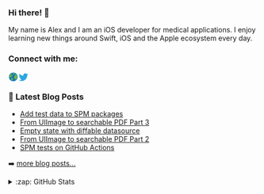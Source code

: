 ### Hi there! 👋

My name is Alex and I am an iOS developer for medical applications. I enjoy learning new things around Swift, iOS and the Apple ecosystem every day.

### Connect with me:

<a href="https://alexanderweiss.dev">
  <img align="left" alt="Alexander Weiß | Homepage" width="20px" src="https://raw.githubusercontent.com/alexanderwe/alexanderwe/master/assets/globe.svg" />
</a>
<a href="https://twitter.com/_al_we">
  <img align="left" alt="Alexander Weiß | Twitter" width="21px" src="https://raw.githubusercontent.com/alexanderwe/alexanderwe/master/assets/twitter.svg" />
</a>

<br />

### 📕 Latest Blog Posts

<!-- BLOG-POST-LIST:START -->
- [Add test data to SPM packages](https://alexanderweiss.dev/blog/2021-05-15-add-test-data-to-spm-packages)
- [From UIImage to searchable PDF Part 3](https://alexanderweiss.dev/blog/2021-03-29-from-uiimage-to-searchable-pdf-part-3)
- [Empty state with diffable datasource](https://alexanderweiss.dev/blog/2021-03-14-empty-state-with-diffable-datasource)
- [From UIImage to searchable PDF Part 2](https://alexanderweiss.dev/blog/2021-01-24-from-uiimage-to-searchable-pdf-part-2)
- [SPM tests on GitHub Actions](https://alexanderweiss.dev/blog/2020-12-13-spm-tests-on-github-actions)
<!-- BLOG-POST-LIST:END -->

➡️ [more blog posts...](https://alexanderweiss.dev/blog)

<details>
  <summary>:zap: GitHub Stats</summary>

  <img align="left" alt="Alexander Weiß's GitHub Stats" src="https://github-readme-stats.vercel.app/api?username=alexanderwe" />

</details>
